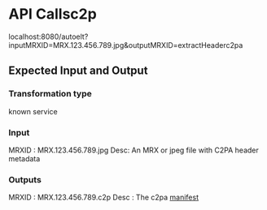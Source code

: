 # API Callsc2p

localhost:8080/autoelt?inputMRXID=MRX.123.456.789.jpg&outputMRXID=extractHeaderc2pa

## Expected Input and Output

### Transformation type

known service

### Input

MRXID : MRX.123.456.789.jpg
Desc: An MRX or jpeg file with C2PA header metadata

### Outputs

MRXID : MRX.123.456.789.c2p
Desc : The c2pa [manifest](https://opensource.contentauthenticity.org/docs/manifest/manifest-examples/)
